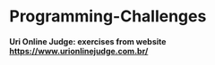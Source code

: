 # Programming-Challenges

#### Uri Online Judge: exercises from website https://www.urionlinejudge.com.br/
